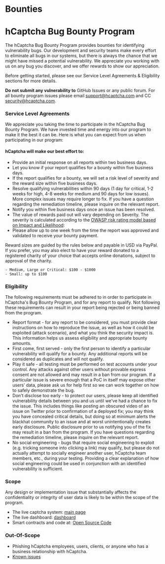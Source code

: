 # Bounties


# hCaptcha Bug Bounty Program

The hCaptcha Bug Bounty Program provides bounties for identifying vulnerability bugs. Our development and security teams make every effort to eliminate all bugs in our systems, but there is always the chance that we might have missed a potential vulnerability. We appreciate you working with us on any bug you discover, and we offer rewards to show our appreciation.

Before getting started, please see our Service Level Agreements & Eligibility sections for more details.

**Do not submit any vulnerability to** GitHub Issues or any public forum. For all bounty program issues please email support@hcaptcha.com and CC security@hcaptcha.com.

### Service Level Agreements
We appreciate you taking the time to participate in the hCaptcha Bug Bounty Program. We have invested time and energy into our program to make it the best it can be. Here is what you can expect from us when participating in our program:

#### hCaptcha will make our best effort to:
* Provide an initial response on all reports within two business days.
* Let you know if your report qualifies for a bounty within five business days.
* If the report qualifies for a bounty, we will set a risk level of severity and the reward size within five business days.
* Resolve qualifying vulnerabilities within 90 days (1 day for critical, 1-2 weeks for high, 4-8 weeks for medium and 90 days for low issues). More complex issues may require longer to fix. If you have a question regarding the remediation timeline, please inquire on the relevant report.
* Notify you within five business days once an issue has been resolved.
* The value of rewards paid out will vary depending on Severity. The severity is calculated according to the [OWASP risk rating model based on Impact and Likelihood](https://owasp.org/www-community/OWASP_Risk_Rating_Methodology): 
* Please allow up to one week from the time the report was approved and validated to receive your bounty payment. 

Reward sizes are guided by the rules below and payable in USD via PayPal. If you prefer, you may also elect to have your reward donated to a registered charity of your choice that accepts online donations, subject to approval of the charity.

    - Medium, Large or Critical: $100 - $1000
    - Small: up to $100
    
### Eligibility
The following requirements must be adhered to in order to participate in hCaptcha's Bug Bounty Program, and for any report to qualify. Not following these requirements can result in your report being rejected or being banned from the program.

* Report format - for any report to be considered, you must provide clear instructions on how to reproduce the issue, as well as how it could be exploited (attack scenario), and what you think the security impact is. This information helps us assess eligibility and appropriate bounty amounts.
* First come, first served - only the first person to identify a particular vulnerability will qualify for a bounty. Any additional reports will be considered as duplicates and will not qualify.
* Play it safe - all testing must be performed on test accounts under your control. Any attacks against other users without provable express consent are not allowed and may result in a ban from our program. If a particular issue is severe enough that a PoC in itself may expose other users’ data, please ask us for help first so we can work together on how to safely demonstrate the bug. 
* Don't disclose too early - to protect our users, please keep all identified vulnerability details between you and us until we've had a chance to fix the issue. This includes things like posting an obscured video of an issue on Twitter prior to confirmation of a deployed fix; you may think you have concealed critical details, but doing so at minimum alerts the blackhat community to an issue and at worst unintentionally creates early disclosure. Public disclosure prior to us notifying you of the fix may result in a ban from the program. If you have questions regarding the remediation timeline, please inquire on the relevant report.
* No social engineering - bugs that require social engineering to exploit (e.g. tricking someone into clicking a link) may qualify, but please do not actually attempt to socially engineer another user, hCaptcha team members, etc., during your testing. Providing a clear explanation of how social engineering could be used in conjunction with an identified vulnerability is sufficient.

### Scope
Any design or implementation issue that substantially affects the confidentiality or integrity of user data is likely to be within the scope of the program.

* The live captcha system: [main page](https://www.hcaptcha.com)
* The live dashboard: [dashboard](https://dashboard.hcaptcha.com/login)
* Smart contracts and code at: [Open Source Code](https://github.com/hCaptcha)

### Out-Of-Scope
* Phishing hCaptcha employees, users, clients, or anyone who has a business relationship with hCaptcha.
* [Known issues](https://github.com/hcaptcha/bounties/issues)
